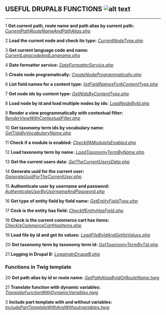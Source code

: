 
## USEFUL DRUPAL8 FUNCTIONS ![alt text](https://goo.gl/nHNCGw "Drupal 8 Logo")
---------------------

1 **Get current path, route name and path alias by current path:**
    *[CurrentPathRouteNameAndPathAlias.php](https://github.com/BoldizArt/UsefulDrupal8Functions/blob/master/CurrentPathRouteNameAndPathAlias.php)*

2 **Load the current node and check its type:**
    *[CurrentNodeType.php](https://github.com/BoldizArt/UsefulDrupal8Functions/blob/master/CurrentNodeType.php)*

3 **Get current language code and name:**
    *[CurrentLangcodeAndLangname.php](https://github.com/BoldizArt/UsefulDrupal8Functions/blob/master/CurrentLangcodeAndLangname.php)*

4 **Date formatter service:**
    *[DateFormatterService.php](https://github.com/BoldizArt/UsefulDrupal8Functions/blob/master/DateFormatterService.php)*

5 **Create node programatically:**
    *[CreateNodeProgrammatically.php](https://github.com/BoldizArt/UsefulDrupal8Functions/blob/master/CreateNodeProgrammatically.php)*

6 **List field names for a content type:**
    *[listFieldNamesForAContentType.php](https://github.com/BoldizArt/UsefulDrupal8Functions/blob/master/listFieldNamesForAContentType.php)*

7 **Get node ids by content type:**
    *[GetNidsByContentType.php](https://github.com/BoldizArt/UsefulDrupal8Functions/blob/master/GetNidsByContentType.php)*

8 **Load node by id and load multiple nodes by ids:**
    *[LoadNodeById.php](https://github.com/BoldizArt/UsefulDrupal8Functions/blob/master/LoadNodeById.php)*

9 **Render a view programmatically with contextual filter:**
    *[RenderViewWithContextualFilter.php](https://github.com/BoldizArt/UsefulDrupal8Functions/blob/master/RenderViewWithContextualFilter.php)*

10 **Get taxonomy term ids by vocabulary name:**
    *[GetTidsByVocabularyName.php](https://github.com/BoldizArt/UsefulDrupal8Functions/blob/master/GetTidsByVocabularyName.php)*

11 **Check if a module is enabled:**
    *[CheckIfAModuleIsEnabled.php](https://github.com/BoldizArt/UsefulDrupal8Functions/blob/master/CheckIfAModuleIsEnabled.php)*

12 **Load taxonomy term by name:**
    *[LoadTaxonomyTermByName.php](https://github.com/BoldizArt/UsefulDrupal8Functions/blob/master/LoadTaxonomyTermByName.php)*

13 **Get the current users data:**
    *[GetTheCurrentUsersData.php](https://github.com/BoldizArt/UsefulDrupal8Functions/blob/master/GetTheCurrentUsersData.php)*

14 **Generate uuid for the current user:**
    *[GenerateUuidForTheCurrentUser.php](https://github.com/BoldizArt/UsefulDrupal8Functions/blob/master/GenerateUuidForTheCurrentUser.php)*

15 **Authenticate user by username and password:**
    *[AuthenticateUserByUsernameAndPassword.php](https://github.com/BoldizArt/UsefulDrupal8Functions/blob/master/AuthenticateUserByUsernameAndPassword.php)*

16 **Get type of entity field by field name:**
    *[GetEntityFieldType.php](https://github.com/BoldizArt/UsefulDrupal8Functions/blob/master/GetEntityFieldType.php)*

17 **Ceck is the entity has field:**
    *[CheckIfEntityHasField.php](https://github.com/BoldizArt/UsefulDrupal8Functions/blob/master/CheckIfEntityHasField.php)*

18 **Check is the current commerce cart has items:**
    *[CheckIsCommerceCartHasItems.php](https://github.com/BoldizArt/UsefulDrupal8Functions/blob/master/CheckIsCommerceCartHasItems.php)*

19 **Load file by id and get its values:**
    *[LoadFileByIdAndGetItsValues.php](https://github.com/BoldizArt/UsefulDrupal8Functions/blob/master/LoadFileByIdAndGetItsValues.php)*

20 **Get taxonomy term by taxonomy term id:**
    *[GetTaxonomyTermByTid.php](https://github.com/BoldizArt/UsefulDrupal8Functions/blob/master/getTaxonomyTermByTid.php)*

21 **Logging in Drupal 8:**
    *[LoggingInDrupal8.php](https://github.com/BoldizArt/UsefulDrupal8Functions/blob/master/LoggingInDrupal8.php)*


### Functions in Twig template ###

20 **Get path alias by id or route name:**
    *[GetPathAliasByIdOrRouteName.twig](https://github.com/BoldizArt/UsefulDrupal8Functions/blob/master/GetPathAliasByIdOrRouteName.twig)*

21 **Translate function with dynamic variables:**
    *[TranslateFunctionWithDynamicVariables.twig](https://github.com/BoldizArt/UsefulDrupal8Functions/blob/master/TranslateFunctionWithDynamicVariables.twig)*

3 **Include part template with and without variables:**
    *[IncludePartTemplateWithAndWithoutvariables.twig](https://github.com/BoldizArt/UsefulDrupal8Functions/blob/master/IncludePartTemplateWithAndWithoutvariables.twig)*

